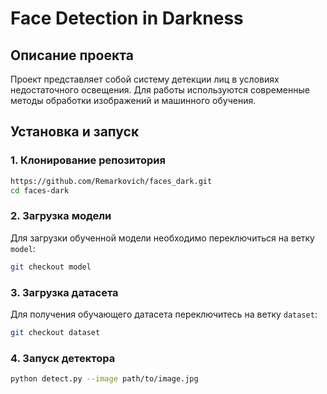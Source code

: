 # Face Detection in Darkness

## Описание проекта
Проект представляет собой систему детекции лиц в условиях недостаточного освещения. Для работы используются современные методы обработки изображений и машинного обучения.

## Установка и запуск
### 1. Клонирование репозитория
```sh
https://github.com/Remarkovich/faces_dark.git
cd faces-dark
```

### 2. Загрузка модели
Для загрузки обученной модели необходимо переключиться на ветку `model`:
```sh
git checkout model
```

### 3. Загрузка датасета
Для получения обучающего датасета переключитесь на ветку `dataset`:
```sh
git checkout dataset
```

### 4. Запуск детектора
```sh
python detect.py --image path/to/image.jpg
```

